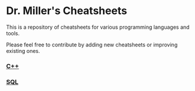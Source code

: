 # Dr. Miller's Cheatsheets
This is a repository of cheatsheets for various programming languages and tools.

Please feel free to contribute by adding new cheatsheets or improving existing ones.

### [C++](/cpp/README.md)
### [SQL](/sql/README.md)
